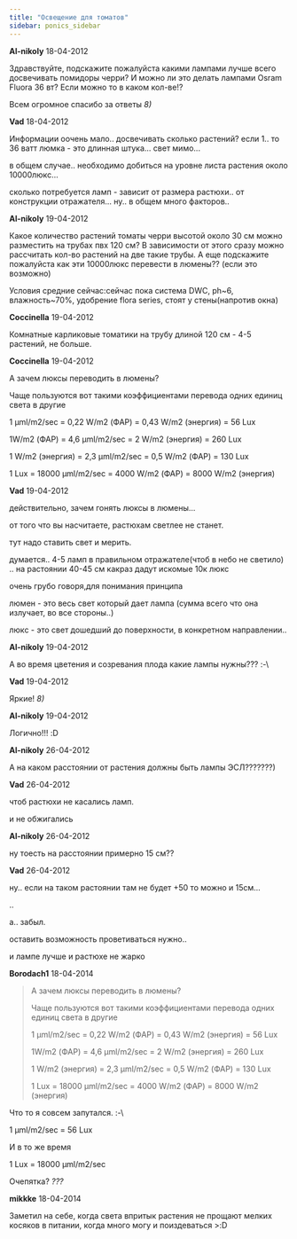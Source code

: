 ```yaml
---
title: "Освещение для томатов"
sidebar: ponics_sidebar
---
```


**Al-nikoly** 18-04-2012

Здравствуйте, подскажите пожалуйста какими лампами лучше всего досвечивать помидоры черри? И можно ли это делать лампами Osram Fluora 36 вт? Если можно то в каком кол-ве!? 

Всем огромное спасибо за ответы *8)*


**Vad** 18-04-2012

Информации оочень мало.. досвечивать сколько растений? если 1.. то 36 ватт люмка - это длинная штука... свет мимо... 

в общем случае.. необходимо добиться на уровне листа растения около 10000люкс... 

сколько потребуется ламп - зависит от размера растюхи.. от конструкции отражателя... ну.. в общем много факторов..


**Al-nikoly** 19-04-2012

Какое количество растений томаты черри высотой около 30 см можно разместить на трубах пвх 120 см? В зависимости от этого сразу можно рассчитать кол-во растений на две такие трубы. А еще подскажите пожалуйста как эти 10000люкс перевести в люмены?? (если это возможно)

Условия средние сейчас:сейчас пока система DWC, ph~6, влажность~70%, удобрение flora series, стоят у стены(напротив окна)


**Coccinella** 19-04-2012

Комнатные карликовые томатики на трубу длиной 120 см - 4-5 растений, не больше.


**Coccinella** 19-04-2012

А зачем люксы переводить в люмены?

Чаще пользуются вот такими коэффициентами перевода одних единиц света в другие

1 µml/m2/sec = 0,22 W/m2 (ФАР) = 0,43 W/m2 (энергия) = 56 Lux

1W/m2 (ФАР) = 4,6 µml/m2/sec = 2 W/m2 (энергия) = 260 Lux

1 W/m2 (энергия) = 2,3 µml/m2/sec = 0,5 W/m2 (ФАР) = 130 Lux

1 Lux = 18000 µml/m2/sec = 4000 W/m2 (ФАР) = 8000 W/m2 (энергия)


**Vad** 19-04-2012

действительно, зачем гонять люксы в люмены...

от того что вы насчитаете, растюхам светлее не станет.

тут надо ставить свет и мерить.

думается.. 4-5 ламп в правильном отражателе(чтоб в небо не светило) .. на растоянии 40-45 см какраз дадут искомые 10к люкс

очень грубо говоря,для понимания принципа

люмен - это весь свет который дает лампа (сумма всего что она излучает, во все стороны..)

люкс - это свет дошедший до поверхности, в конкретном направлении..


**Al-nikoly** 19-04-2012

А во время цветения и созревания плода какие лампы нужны??? :-\


**Vad** 19-04-2012

Яркие! *8)*


**Al-nikoly** 19-04-2012

Логично!!! :D


**Al-nikoly** 26-04-2012

А на каком расстоянии от растения должны быть лампы ЭСЛ???????)


**Vad** 26-04-2012

чтоб растюхи не касались ламп.

и не обжигались


**Al-nikoly** 26-04-2012

ну тоесть на расстоянии примерно 15 см??


**Vad** 26-04-2012

ну.. если на таком растоянии там не будет +50 то можно и 15см...

..

а.. забыл. 

оставить возможность проветиваться нужно..

и лампе лучше и растюхе не жарко


**Borodach1** 18-04-2014

> А зачем люксы переводить в люмены?
> 
> Чаще пользуются вот такими коэффициентами перевода одних единиц света в другие
> 
> 1 µml/m2/sec = 0,22 W/m2 (ФАР) = 0,43 W/m2 (энергия) = 56 Lux
> 
> 1W/m2 (ФАР) = 4,6 µml/m2/sec = 2 W/m2 (энергия) = 260 Lux
> 
> 1 W/m2 (энергия) = 2,3 µml/m2/sec = 0,5 W/m2 (ФАР) = 130 Lux
> 
> 1 Lux = 18000 µml/m2/sec = 4000 W/m2 (ФАР) = 8000 W/m2 (энергия)

Что то я совсем запутался. :-\

1 µml/m2/sec = 56 Lux

И в то же время

1 Lux = 18000 µml/m2/sec 

Очепятка? *???*


**mikkke** 18-04-2014

Заметил на себе, когда света впритык растения не прощают мелких косяков в питании, когда много могу и поиздеваться &gt;:D


